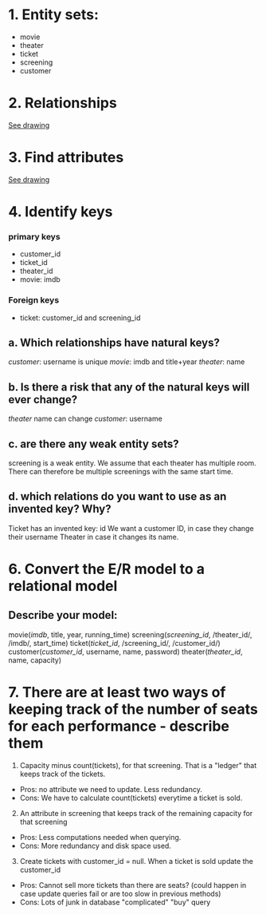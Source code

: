# 1. Entity sets:
- movie
- theater
- ticket
- screening
- customer

# 2. Relationships
[See drawing](https://lucid.app/lucidchart/62573868-64da-492e-94e3-929dbc04b6f7/edit?docId=62573868-64da-492e-94e3-929dbc04b6f7&shared=true&page=0_0&invitationId=inv_17da5902-f30b-4120-88f9-f85999ddffa6#)

# 3. Find attributes
[See drawing](https://lucid.app/lucidchart/62573868-64da-492e-94e3-929dbc04b6f7/edit?docId=62573868-64da-492e-94e3-929dbc04b6f7&shared=true&page=0_0&invitationId=inv_17da5902-f30b-4120-88f9-f85999ddffa6#) 

# 4. Identify keys
### primary keys
- customer_id
- ticket_id
- theater_id
- movie: imdb

### Foreign keys
- ticket: customer_id and screening_id

## a. Which relationships have natural keys? 
*customer*: username is unique 
*movie*: imdb and title+year
*theater*: name 

## b. Is there a risk that any of the natural keys will ever change? 
*theater* name can change 
*customer*: username

## c. are there any weak entity sets? 
screening is a weak entity. We assume that each theater has multiple room. 
There can therefore be multiple screenings with the same start time.

## d. which relations do you want to use as an invented key? Why? 
Ticket has an invented key: id 
We want a customer ID, in case they change their username 
Theater in case it changes its name.

# 6. Convert the E/R model to a relational model
## Describe your model:
movie(_imdb_, title, year, running_time)
screening(_screening_id_, /theater_id/, /imdb/, start_time) 
ticket(_ticket_id_, /screening_id/, /customer_id/) 
customer(_customer_id_, username, name, password) 
theater(_theater_id_, name, capacity) 

# 7. There are at least two ways of keeping track of the number of seats for each performance - describe them

1. Capacity minus count(tickets), for that screening. That is a "ledger" that keeps track of the tickets. 
  - Pros: no attribute we need to update. Less redundancy. 
  - Cons: We have to calculate count(tickets) everytime a ticket is sold.
2. An attribute in screening that keeps track of the remaining capacity for that screening 
  - Pros: Less computations needed when querying. 
  - Cons: More redundancy and disk space used.
3. Create tickets with customer_id = null. When a ticket is sold update the customer_id
  - Pros: Cannot sell more tickets than there are seats? (could happen in case update queries fail or are too slow in previous methods)
  - Cons: Lots of junk in database "complicated" "buy" query


